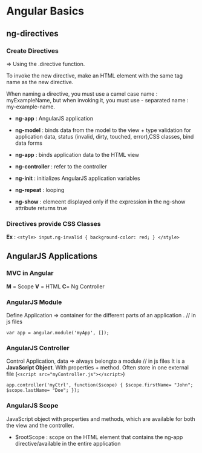# Angular Basics

## ng-directives

### Create Directives

=> Using the .directive function.

To invoke the new directive, make an HTML element with the same tag name as the new directive.

When naming a directive, you must use a camel case name : myExampleName,
but when invoking it, you must use - separated name : my-example-name.



* **ng-app** : AngularJS application

* **ng-model** : binds data from the model to the view + type validation for application data, status (invalid, dirty, touched, error),CSS classes, bind data forms

* **ng-app** : binds application data to the HTML view

* **ng-controller** :  refer to the controller 

* **ng-init** : initializes AngularJS application variables

* **ng-repeat** : looping

* **ng-show** : elemeent displayed only if the expression in the ng-show attribute returns true

### Directives provide CSS Classes

**Ex** :
`<style>
input.ng-invalid {
  background-color: red;
}
</style>`


## AngularJS Applications

### MVC in Angular

**M** = Scope
**V** = HTML
**C**= Ng Controller

### AngularJS Module 

Define Application =>  container for the different parts of an application . // in js files

`var app = angular.module('myApp', []);`

### AngularJS Controller 

Control Application, data => always belongto a module // in js files
It is a **JavaScript Object**.
With properties + method.
Often store in one external file (`<script src="myController.js"></script>`)


`app.controller('myCtrl', function($scope) {
  $scope.firstName= "John";
  $scope.lastName= "Doe";
});`

### AngularJS Scope

JavaScript object with properties and methods, which are available for both the view and the controller.

* $rootScope : scope on the HTML element that contains the ng-app directive/available in the entire application
